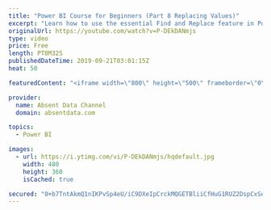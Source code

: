 ```yaml
---
title: "Power BI Course for Beginners (Part 8 Replacing Values)"
excerpt: "Learn how to use the essential Find and Replace feature in Power BI."
originalUrl: https://youtube.com/watch?v=P-DEkDANmjs
type: video
price: Free
length: PT8M32S
publishedDateTime: 2019-09-21T03:01:15Z
heat: 50

featuredContent: "<iframe width=\"800\" height=\"500\" frameborder=\"0\" src=\"https://www.youtube.com/embed/P-DEkDANmjs\" allow=\"accelerometer; autoplay; encrypted-media; gyroscope; picture-in-picture\" allowfullscreen></iframe>"

provider:
  name: Absent Data Channel
  domain: absentdata.com

topics:
  - Power BI

images:
  - url: https://i.ytimg.com/vi/P-DEkDANmjs/hqdefault.jpg
    width: 480
    height: 360
    isCached: true

secured: "0+b7TntAkmQ1nIKPvSp4eU/iC9DXeIpCrckMQGETBliiCfHuG1RUZ2DspCxSeCXH1KHl1lNWyMhS1QGp1YZe4dZ6bC7bJ4SjwsjBkkZ+yAksOOZIs3yPLhuiAEgwLiOLxc8a4WcZkgzZiITPdbHbJHGrSXZ8DQXFBuk59oGHDM29oozCOwlaUCny7W/j8dk0o3siOT9fn3oqIp32usB2Mfk6yif8/50fjnB1D80oyY2B/AwpXJDG1XLWniTn5EaGjcq2SytRahhNyslB+mqrtwBuJeHhI3gubY059QktAHhqyjZj5fC/ivooeO3z7SfrENMv40cxQur1GmZZGoB7siA8E99Xg+qHBB7JO8Ef57UVtnKxN57Q4/JyDfopAIOof2McS1vOWeMOCV45/WaO129ufFECVP1D08iMVjb3i2E=;5e5hZSUdNQbZKzronWV3dA=="
---
```


